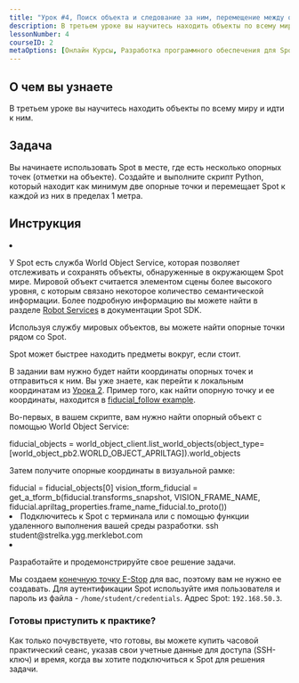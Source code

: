```yaml
---
title: "Урок #4, Поиск объекта и следование за ним, перемещение между объектами"
description: В третьем уроке вы научитесь находить объекты по всему миру и идти к ним.
lessonNumber: 4
courseID: 2
metaOptions: [Онлайн Курсы, Разработка программного обеспечения для Spot от Boston Dynamics]
---
```


<section class="container__narrow">

## О чем вы узнаете

В третьем уроке вы научитесь находить объекты по всему миру и идти к ним.

</section>


<section class="container__narrow">

## Задача

Вы начинаете использовать Spot в месте, где есть несколько опорных точек (отметки на объекте). Создайте и выполните скрипт Python, который находит как минимум две опорные точки и перемещает Spot к каждой из них в пределах 1 метра.

</section>

<section class="container__reg">

## Инструкция

<List type="numbers">

<li>

У Spot есть служба World Object Service, которая позволяет отслеживать и сохранять объекты, обнаруженные в окружающем Spot мире. Мировой объект считается элементом сцены более высокого уровня, с которым связано некоторое количество семантической информации. Более подробную информацию вы можете найти в разделе [Robot Services](https://dev.bostondynamics.com/docs/concepts/robot_services#world-object) в документации Spot SDK.

Используя службу мировых объектов, вы можете найти опорные точки рядом со Spot.

Spot может быстрее находить предметы вокруг, если стоит.

В задании вам нужно будет найти координаты опорных точек и отправиться к ним. Вы уже знаете, как перейти к локальным координатам из [Урока 2](/online-courses/boston-dynamics-course/3-remote-controlled-and-programmed-motion). Пример того, как найти опорную точку и ее координаты, находится в [fiducial_follow example](https://github.com/boston-dynamics/spot-sdk/blob/7ce5c5f31f4e1e45e9ff4be29fb097e258b75919/python/examples/fiducial_follow/fiducial_follow.py).

Во-первых, в вашем скрипте, вам нужно найти опорный объект с помощью World Object Service:

<lessonCodeWrapper language="python" codeClass="big-code">
fiducial_objects = world_object_client.list_world_objects(object_type=[world_object_pb2.WORLD_OBJECT_APRILTAG]).world_objects
</lessonCodeWrapper>


Затем получите опорные координаты в визуальной рамке:

<lessonCodeWrapper language="python" codeClass="big-code">
fiducial = fiducial_objects[0]
vision_tform_fiducial = get_a_tform_b(fiducial.transforms_snapshot, VISION_FRAME_NAME, fiducial.apriltag_properties.frame_name_fiducial.to_proto())
</lessonCodeWrapper>

</li>

<li>
Подключитесь к Spot с терминала или с помощью функции удаленного выполнения вашей среды разработки.

<lessonCodeWrapper language="bash">
ssh student@strelka.ygg.merklebot.com
</lessonCodeWrapper>

</li>

<li>

Разработайте и продемонстрируйте свое решение задачи.

Мы создаем [конечную точку E-Stop](https://dev.bostondynamics.com/python/examples/estop/readme) для вас, поэтому вам не нужно ее создавать. Для аутентификации Spot используйте имя пользователя и пароль из файла - <code>/home/student/credentials</code>. Адрес Spot: <code>192.168.50.3</code>.

</li>

</List>
</section>

<section class="container__narrow">

### Готовы приступить к практике?

Как только почувствуете, что готовы, вы можете купить часовой практический сеанс, указав свои учетные данные для доступа (SSH-ключ) и время, когда вы хотите подключиться к Spot для решения задачи.

##### <LessonButtonLink src="https://dapp.spot-sdk.education/#/checkout" text="Арендовать Spot" />

</section>